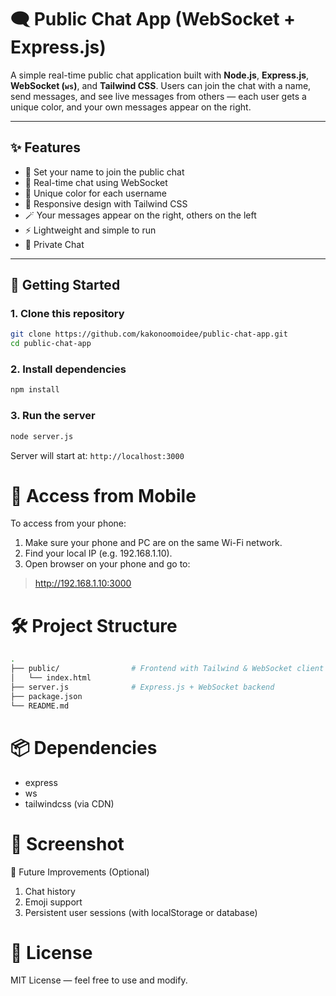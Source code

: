 # 🗨️ Public Chat App (WebSocket + Express.js)

A simple real-time public chat application built with **Node.js**, **Express.js**, **WebSocket (`ws`)**, and **Tailwind CSS**. Users can join the chat with a name, send messages, and see live messages from others — each user gets a unique color, and your own messages appear on the right.

---

## ✨ Features

- 🧑 Set your name to join the public chat
- 💬 Real-time chat using WebSocket
- 🎨 Unique color for each username
- 📱 Responsive design with Tailwind CSS
- 🪄 Your messages appear on the right, others on the left
- ⚡ Lightweight and simple to run
- 💬 Private Chat

---

## 🚀 Getting Started

### 1. Clone this repository

```bash
git clone https://github.com/kakonoomoidee/public-chat-app.git
cd public-chat-app
```

### 2. Install dependencies

```bash
npm install

```

### 3. Run the server

```bash
node server.js

```

Server will start at: `http://localhost:3000`

# 📱 Access from Mobile

To access from your phone:

1. Make sure your phone and PC are on the same Wi-Fi network.
2. Find your local IP (e.g. 192.168.1.10).
3. Open browser on your phone and go to:

> http://192.168.1.10:3000

# 🛠 Project Structure

```bash
.
├── public/                # Frontend with Tailwind & WebSocket client
│   └── index.html
├── server.js              # Express.js + WebSocket backend
├── package.json
└── README.md

```

# 📦 Dependencies

- express
- ws
- tailwindcss (via CDN)

# 📸 Screenshot

🧩 Future Improvements (Optional)

1. Chat history
2. Emoji support
3. Persistent user sessions (with localStorage or database)

# 📄 License

MIT License — feel free to use and modify.
